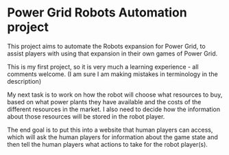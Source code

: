 # Power Grid Robots Automation project
This project aims to automate the Robots expansion for Power Grid, to assist players with using that expansion in their own games of Power Grid.

This is my first project, so it is very much a learning experience - all comments welcome. 
(I am sure I am making mistakes in terminology in the description)

My next task is to work on how the robot will choose what resources to buy, based on what power plants they have available and the costs of the different resources in the market. I also need to decide how the information about those resources will be stored in the robot player.

The end goal is to put this into a website that human players can access, which will ask the human players for information about the game state and then tell the human players what actions to take for the robot player(s).
